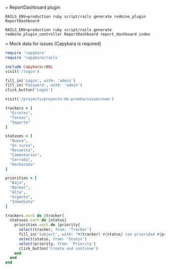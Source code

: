 = ReportDashboard plugin

`RAILS_ENV=production ruby script/rails generate redmine_plugin ReportDashboard`

`RAILS_ENV=production ruby script/rails generate redmine_plugin_controller ReportDashboard report_dashboard index`

= Mock data for issues (Capybara is required)

```ruby
require 'capybara'
require 'capybara/rails'

include Capybara::DSL
visit('/login')

fill_in('Login', with: 'admin')
fill_in('Password', with: 'admin')
click_button('Login')

visit('/projects/proyecto-de-prueba/issues/new')

trackers = [
  "Errores",
  "Tareas",
  "Soporte"
]

statuses = [
  "Nueva",
  "En curso",
  "Resuelta",
  "Comentarios",
  "Cerrada",
  "Rechazada"
]

priorities = [
  "Baja",
  "Normal",
  "Alta",
  "Urgente",
  "Inmediata"
]

trackers.each do |tracker|
  statuses.each do |status|
    priorities.each do |priority|
      select(tracker, from: 'Tracker')
      fill_in('Subject', with: "#{tracker} #{status} con prioridad #{priority}")
      select(status, from: 'Status')
      select(priority, from: 'Priority')
      click_button('Create and continue')
    end
  end
end
```